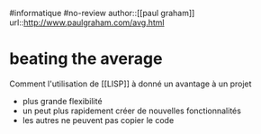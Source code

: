#informatique #no-review 
author::[[paul graham]]
url::http://www.paulgraham.com/avg.html
# beating the average

Comment l'utilisation de [[LISP]] à donné un avantage à un projet
 - plus grande flexibilité
 - un peut plus rapidement créer de nouvelles fonctionnalités
 - les autres ne peuvent pas copier le code

